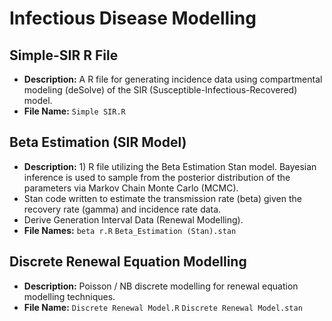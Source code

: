 # Infectious Disease Modelling 

## Simple-SIR R File
- **Description:** A R file for generating incidence data using compartmental modeling (deSolve) of the SIR (Susceptible-Infectious-Recovered) model.
- **File Name:** `Simple SIR.R`

## Beta Estimation (SIR Model)
- **Description:** 1) R file utilizing the Beta Estimation Stan model. Bayesian inference is used to sample from the posterior distribution of the parameters via Markov Chain Monte Carlo (MCMC).
- Stan code written to estimate the transmission rate (beta) given the recovery rate (gamma) and incidence rate data.
- Derive Generation Interval Data (Renewal Modelling).
- **File Names:** `beta r.R` `Beta_Estimation (Stan).stan`

## Discrete Renewal Equation Modelling
- **Description:** Poisson / NB discrete modelling for renewal equation modelling techniques.
- **File Name:** `Discrete Renewal Model.R` `Discrete Renewal Model.stan`

